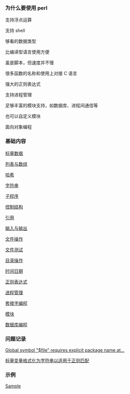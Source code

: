 

### 为什么要使用 perl

支持浮点运算

支持 shell

够看的数据类型

比编译型语言使用方便

虽是脚本，但速度并不慢

很多函数的名称和使用上对接 C 语言

强大的正则表达式

支持进程管理

足够丰富的模块支持，如数据库、进程间通信等

也可以自定义模块

面向对象编程


### 基础内容

[标量数据](abc/标量数据.md)

[列表与数组](abc/列表与数组.md)

[哈希](abc/哈希.md)

[字符串](abc/字符串.md)

[子程序](abc/子程序.md)

[控制结构](abc/控制结构.md)

[引用](abc/引用.md)

[输入与输出](abc/输入与输出.md)

[文件操作](abc/文件操作.md)

[文件测试](abc/文件测试.md)

[目录操作](abc/目录操作.md)

[时间日期](abc/时间日期.md)

[正则表达式](abc/正则表达式.md)

[进程管理](abc/进程管理.md)

[套接字编程](abc/套接字编程.md)

[模块](abc/模块.md)

[数据库编程](abc/数据库编程.md)


### 问题记录

[Global symbol "$file" requires explicit package name at...](Q/01.md)

[标量变量格式化为字符串以适用于正则匹配](Q/02.md)


### 示例

[Sample](Ext)
